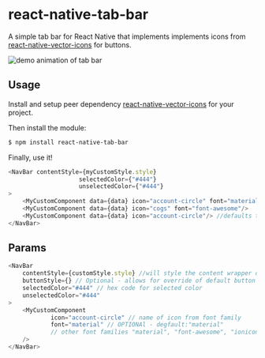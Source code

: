 # react-native-tab-bar
A simple tab bar for React Native that implements implements icons from  
[react-native-vector-icons](https://github.com/oblador/react-native-vector-icons) for buttons.

![demo animation of tab bar](https://raw.githubusercontent.com/ajzozakiewicz/react-native-tab-bar/master/images/tab_bar_demo2.gif)

## Usage

Install and setup peer dependency [react-native-vector-icons](https://github.com/oblador/react-native-vector-icons) for your project.  
  
Then install the module:

```bash
$ npm install react-native-tab-bar
```

Finally, use it!  

```javascript
<NavBar contentStyle={myCustomStyle.style}
                    selectedColor={"#444"}
                    unselectedColor={"#444"}
>
    <MyCustomComponent data={data} icon="account-circle" font="material"/>
    <MyCustomComponent data={data} icon="cogs" font="font-awesome"/>
    <MyCustomComponent data={data} icon="account-circle"/> //defaults to material
</NavBar>
```

## Params

```javascript
<NavBar 
    contentStyle={customStyle.style} //will style the content wrapper of the selected tab
    buttonStyle={} // Optional - allows for override of default button styles
    selectedColor="#444" // hex code for selected color
    unselectedColor="#444"
>
    <MyCustomComponent 
            icon="account-circle" // name of icon from font family
            font="material" // OPTIONAl - degfault:"material"
            // other font families "material", "font-awesome", "ionicons", "evil-icons", "entypo", "foundation", "octicons", "zocial"
    />
</NavBar>
```
